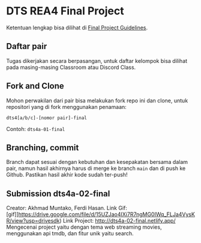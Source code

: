# DTS REA4 Final Project

Ketentuan lengkap bisa dilihat di [Final Project Guidelines](https://docs.google.com/document/d/122KyWNQ4xxU4aFwWbM4vIfH7LM4AH2CZEZa3YsEHjCk). 

## Daftar pair

Tugas dikerjakan secara berpasangan, untuk daftar kelompok bisa dilihat pada masing-masing Classroom atau Discord Class.

## Fork and Clone

Mohon perwakilan dari pair bisa melakukan fork repo ini dan clone, untuk repositori yang di fork menggunakan penamaan:

`dts4[a/b/c]-[nomor pair]-final`

Contoh: `dts4a-01-final`

## Branching, commit

Branch dapat sesuai dengan kebutuhan dan kesepakatan bersama dalam pair, namun hasil akhirnya harus di merge ke branch `main` dan di push ke Github. Pastikan hasil akhir kode sudah ter-push!

## Submission dts4a-02-final
Creator: Akhmad Muntako, Ferdi Hasan.
Link Gif: [gif]]https://drive.google.com/file/d/15UZJao4IXi7R7ngMG0IWq_FLJa4VysKR/view?usp=drivesdk)
Link Project: http://dts4a-02-final.netlify.app/
Mengecenai project yaitu dengan tema web streaming movies, menggunakan api tmdb, dan fitur unik yaitu search.
